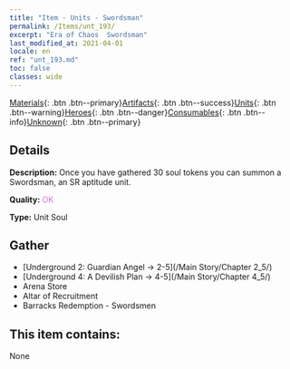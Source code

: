 ```yaml
---
title: "Item - Units - Swordsman"
permalink: /Items/unt_193/
excerpt: "Era of Chaos  Swordsman"
last_modified_at: 2021-04-01
locale: en
ref: "unt_193.md"
toc: false
classes: wide
---
```

 [Materials](/Items/){: .btn .btn--primary}[Artifacts](/Items/Artifacts/){: .btn .btn--success}[Units](/Items/Units/){: .btn .btn--warning}[Heroes](/Items/Heroes/){: .btn .btn--danger}[Consumables](/Items/Consumables/){: .btn .btn--info}[Unknown](/Items/Unknown/){: .btn .btn--primary}

## Details
 **Description:** Once you have gathered 30 soul tokens you can summon a Swordsman, an SR aptitude unit.

 **Quality:** <span style="color: #DA70D6">OK</span>

 **Type:** Unit Soul

## Gather

*    [Underground 2: Guardian Angel -> 2-5](/Main Story/Chapter 2_5/) 
*    [Underground 4: A Devilish Plan -> 4-5](/Main Story/Chapter 4_5/) 
*    Arena Store 
*    Altar of Recruitment 
*    Barracks Redemption - Swordsmen 

## This item contains:

  None

